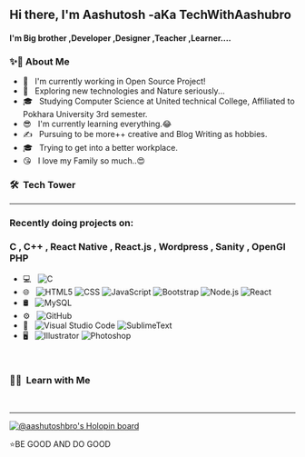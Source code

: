 <h2> Hi there, I'm Aashutosh -aKa TechWithAashubro </h2>

<h4> I'm Big brother ,Developer ,Designer ,Teacher ,Learner....</h4>

<h3>  ✨🚩&nbsp;About Me </h3>

- 👲 &nbsp; I'm currently working in Open Source Project!
- 🎅 &nbsp; Exploring new technologies and Nature seriously...
- 🎓 &nbsp; Studying Computer Science at United technical College, Affiliated to Pokhara University 3rd semester.
- 😎 &nbsp; I'm currently learning everything.😂
- ✍️ &nbsp; Pursuing to be more++ creative and Blog Writing as hobbies.
- 🎓 &nbsp; Trying to get into a better workplace.
- 😘 &nbsp; I love my Family so much..😍


<h3> 🛠 &nbsp;Tech Tower</h3>
<hr>

### Recently doing projects on:

### C , C++ , React Native , React.js , Wordpress , Sanity , OpenGl PHP

- 💻 &nbsp;
  ![C](https://img.shields.io/badge/-C-333333?style=flat&logo=C%2B%2B&logoColor=00599C)
- 🌐 &nbsp;
  ![HTML5](https://img.shields.io/badge/-HTML5-333333?style=flat&logo=HTML5)
  ![CSS](https://img.shields.io/badge/-CSS-333333?style=flat&logo=CSS3&logoColor=1572B6)
  ![JavaScript](https://img.shields.io/badge/-JavaScript-333333?style=flat&logo=javascript)
  ![Bootstrap](https://img.shields.io/badge/-Bootstrap-333333?style=flat&logo=bootstrap&logoColor=563D7C)
  ![Node.js](https://img.shields.io/badge/-Node.js-333333?style=flat&logo=node.js)
  ![React](https://img.shields.io/badge/-React-333333?style=flat&logo=react)
- 🛢 &nbsp;
  ![MySQL](https://img.shields.io/badge/-MySQL-333333?style=flat&logo=mysql)
- ⚙️ &nbsp;
  ![GitHub](https://img.shields.io/badge/-GitHub-333333?style=flat&logo=github)
- 🔧 &nbsp;
  ![Visual Studio Code](https://img.shields.io/badge/-Visual%20Studio%20Code-333333?style=flat&logo=visual-studio-code&logoColor=007ACC)
  ![SublimeText](https://img.shields.io/badge/-SublimeText-333333?style=flat&logo=eclipse-ide&logoColor=2C2255)
- 🖥 &nbsp;
  ![Illustrator](https://img.shields.io/badge/-Illustrator-333333?style=flat&logo=adobe-illustrator)
  ![Photoshop](https://img.shields.io/badge/-Photoshop-333333?style=flat&logo=adobe-photoshop)

<br/>

<h3> 🤝🏻 &nbsp;Learn with Me </h3><br>
<hr>

[![@aashutoshbro's Holopin board](https://holopin.io/api/user/board?user=aashutoshbro)](https://holopin.io/@aashutoshbro)





⭐️BE GOOD AND DO GOOD
